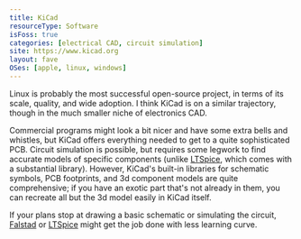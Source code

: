 ```yaml
---
title: KiCad
resourceType: Software
isFoss: true
categories: [electrical CAD, circuit simulation]
site: https://www.kicad.org
layout: fave
OSes: [apple, linux, windows]
---
```


Linux is probably the most successful open-source project, in terms of its scale, quality, and wide adoption. I think KiCad is on a similar trajectory, though in the much smaller niche of electronics CAD.

Commercial programs might look a bit nicer and have some extra bells and whistles, but KiCad offers everything needed to get to a quite sophisticated PCB. Circuit simulation is possible, but requires some legwork to find accurate models of specific components (unlike [LTSpice](./ltspice.html), which comes with a substantial library). However, KiCad's built-in libraries for schematic symbols, PCB footprints, and 3d component models are quite comprehensive; if you have an exotic part that's not already in them, you can recreate all but the 3d model easily in KiCad itself.

If your plans stop at drawing a basic schematic or simulating the circuit, [Falstad](./falstad.html) or [LTSpice](./ltspice.html) might get the job done with less learning curve.